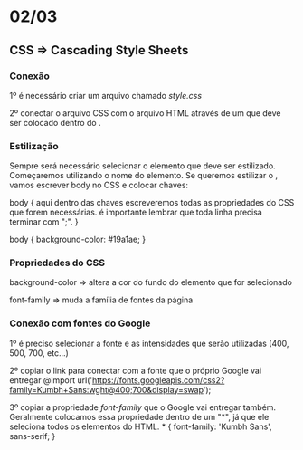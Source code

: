 # 02/03

## CSS => Cascading Style Sheets

### Conexão
1º é necessário criar um arquivo chamado *style.css*

2º conectar o arquivo CSS com o arquivo HTML através de um <link> que deve ser colocado dentro do <head>.
    <link rel="stylesheet" href="style.css">

### Estilização
Sempre será necessário selecionar o elemento que deve ser estilizado. Começaremos utilizando o nome do elemento.
Se queremos estilizar o <body>, vamos escrever body no CSS e colocar chaves:

body {
    aqui dentro das chaves escreveremos todas as propriedades do CSS que forem necessárias.
    é importante lembrar que toda linha precisa terminar com ";".
}

body {
    background-color: #19a1ae;
}

### Propriedades do CSS
background-color => altera a cor do fundo do elemento que for selecionado

font-family => muda a família de fontes da página

### Conexão com fontes do Google
1º é preciso selecionar a fonte e as intensidades que serão utilizadas (400, 500, 700, etc...)

2º copiar o link para conectar com a fonte que o próprio Google vai entregar
    @import url('https://fonts.googleapis.com/css2?family=Kumbh+Sans:wght@400;700&display=swap');

3º copiar a propriedade *font-family* que o Google vai entregar também. Geralmente colocamos essa propriedade dentro de um "*", já que ele seleciona todos os elementos do HTML.
    * {
        font-family: 'Kumbh Sans', sans-serif;
    }
